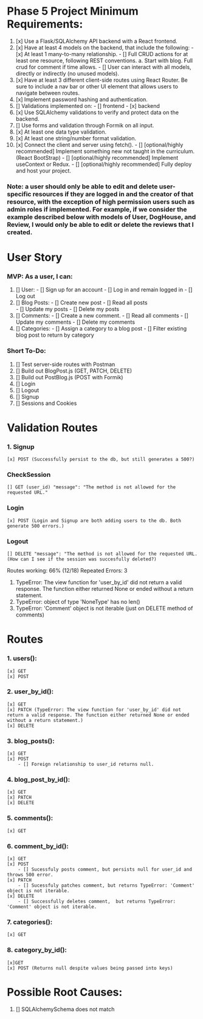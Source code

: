   <!-- Double click, hit F2 to highlight all instances of word. -->
  <!-- rafce -->

# Phase 5 Project Minimum Requirements:

01. [x] Use a Flask/SQLAlchemy API backend with a React frontend.
02. [x] Have at least 4 models on the backend, that include the following:
        - [x] At least 1 many-to-many relationship.
        - [] Full CRUD actions for at least one resource, following REST conventions.
            a. Start with blog. Full crud for comment if time allows. 
        - [] User can interact with all models, directly or indirectly (no unused models).
03. [x] Have at least 3 different client-side routes using React Router. Be sure to include a nav bar or other UI element that allows users to navigate between routes.
04. [x] Implement password hashing and authentication.
05. [] Validations implemented on:
        - [] frontend
        - [x] backend
06. [x] Use SQLAlchemy validations to verify and protect data on the backend.
07. [] Use forms and validation through Formik on all input.
08. [x] At least one data type validation.
09. [x] At least one string/number format validation.
10. [x] Connect the client and server using fetch().
        - [] [optional/highly recommended] Implement something new not taught in the curriculum. (React BootStrap)
        - [] [optional/highly recommended] Implement useContext or Redux.
        - [] [optional/highly recommended] Fully deploy and host your project.

### Note: a user should only be able to edit and delete user-specific resources if they are logged in and the creator of that resource, with the exception of high permission users such as admin roles if implemented. For example, if we consider the example described below with models of User, DogHouse, and Review, I would only be able to edit or delete the reviews that I created.

# User Story

### MVP: As a user, I can:


01. [] User:
        - [] Sign up for an account 
        - [] Log in and remain logged in
        - [] Log out
05. [] Blog Posts: 
        - [] Create new post
        - [] Read all posts  
        - [] Update my posts
        - [] Delete my posts
06. [] Comments: 
        - [] Create a new comment. 
        - [] Read all comments
        - [] Update my comments
        - [] Delete my comments
07. [] Categories:
        - [] Assign a category to a blog post
        - [] Filter existing blog post to return by category


### Short To-Do: 
01. [] Test server-side routes with Postman
02. [] Build out BlogPost.js (GET, PATCH, DELETE)
03. [] Build out PostBlog.js (POST with Formik)
04. [] Login
05. [] Logout
06. [] Signup
07. [] Sessions and Cookies



# Validation Routes 
### 1. Signup
    [x] POST (Successfully persist to the db, but still generates a 500?)
### CheckSession
    [] GET (user_id) "message": "The method is not allowed for the requested URL."
### Login
    [x] POST (Login and Signup are both adding users to the db. Both generate 500 errors.) 
### Logout
    [] DELETE "message": "The method is not allowed for the requested URL. (How can I see if the session was succesfully deleted?)

Routes working: 66% (12/18) 
Repeated Errors: 3
1. TypeError: The view function for 'user_by_id' did not return a valid response. The function either returned None or ended without a return statement.
2. TypeError: object of type 'NoneType' has no len()
3. TypeError: 'Comment' object is not iterable (just on DELETE method of comments)

# Routes
### 1. users():
    [x] GET
    [x] POST 
### 2. user_by_id():
    [x] GET
    [x] PATCH (TypeError: The view function for 'user_by_id' did not return a valid response. The function either returned None or ended without a return statement.)
    [x] DELETE 
### 3. blog_posts():
    [x] GET
    [x] POST 
        - [] Foreign relationship to user_id returns null.
### 4. blog_post_by_id():
    [x] GET
    [x] PATCH
    [x] DELETE

### 5. comments():
    [x] GET
### 6. comment_by_id():
    [x] GET
    [x] POST 
        - [] Sucessfuly posts comment, but persists null for user_id and throws 500 error.
    [x] PATCH 
        - [] Sucessfuly patches comment, but returns TypeError: 'Comment' object is not iterable.
    [x] DELETE 
        - [] Successfully deletes comment,  but returns TypeError: 'Comment' object is not iterable.

### 7. categories():
    [x] GET
### 8. category_by_id():
    [x]GET    
    [x] POST (Returns null despite values being passed into keys)


# Possible Root Causes:
1. [] SQLAlchemySchema does not match 
